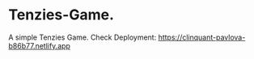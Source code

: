 # Tenzies-Game.

A simple Tenzies Game.
Check Deployment: https://clinquant-pavlova-b86b77.netlify.app

